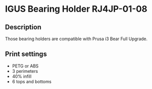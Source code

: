 # IGUS Bearing Holder RJ4JP-01-08

## Description

Those bearing holders are compatible with Prusa i3 Bear Full Upgrade.

## Print settings

* PETG or ABS
* 3 perimeters
* 40% infill
* 6 tops and bottoms
